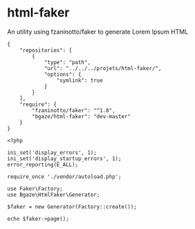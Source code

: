 # html-faker
An utility using fzaninotto/faker to generate Lorem Ipsum HTML

    {
        "repositories": [
            {
                "type": "path",
                "url": "../../../projets/html-faker/",
                "options": {
                    "symlink": true
                }
            }
        ],
        "require": {
            "fzaninotto/faker": "^1.8",
            "bgaze/html-faker": "dev-master"
        }
    }
    
    <?php

    ini_set('display_errors', 1);
    ini_set('display_startup_errors', 1);
    error_reporting(E_ALL);

    require_once './vendor/autoload.php';

    use Faker\Factory;
    use Bgaze\HtmlFaker\Generator;

    $faker = new Generator(Factory::create());

    echo $faker->page();

